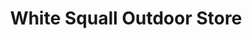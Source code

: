 ---
title: "White Squall Outdoor Store"
url: /parry-sound/white-squall-outdoor-store/
shop: outdoor
---